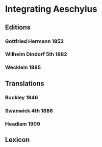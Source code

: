# Integrating Aeschylus

## Editions

### Gottfried Hermann 1852

### Wilhelm Dindorf 5th 1882

### Wecklein 1885

## Translations

### Buckley 1846

### Swanwick 4th 1886

### Headlam 1909

## Lexicon